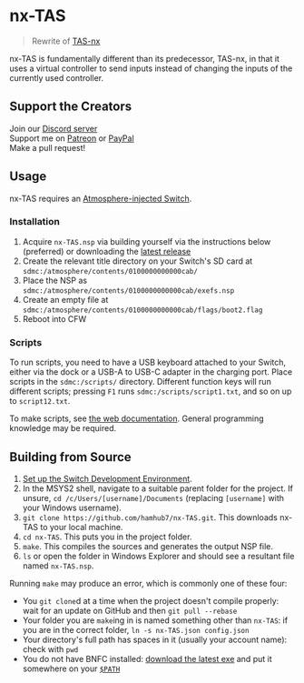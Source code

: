 # nx-TAS
> Rewrite of [TAS-nx](https://github.com/hamhub7/TAS-nx)

nx-TAS is fundamentally different than its predecessor, TAS-nx, in that it uses a virtual controller to send inputs instead of changing the inputs of the currently used controller.

## Support the Creators
Join our [Discord server](http://discord.gg/qeamCcV)  
Support me on [Patreon](https://www.patreon.com/aaronhh) or [PayPal](https://www.paypal.me/aaronhamhub)  
Make a pull request!  

## Usage
nx-TAS requires an [Atmosphere-injected Switch](https://switch.homebrew.guide/).

### Installation
1. Acquire `nx-TAS.nsp` via building yourself via the instructions below (preferred) or downloading the [latest release](https://github.com/hamhub7/nx-TAS/releases/latest)
2. Create the relevant title directory on your Switch's SD card at `sdmc:/atmosphere/contents/0100000000000cab/`
3. Place the NSP as `sdmc:/atmosphere/contents/0100000000000cab/exefs.nsp`
4. Create an empty file at `sdmc:/atmosphere/contents/0100000000000cab/flags/boot2.flag`
5. Reboot into CFW

### Scripts
To run scripts, you need to have a USB keyboard attached to your Switch, either via the dock or a USB-A to USB-C adapter in the charging port. Place scripts in the `sdmc:/scripts/` directory. Different function keys will run different scripts; pressing `F1` runs `sdmc:/scripts/script1.txt`, and so on up to `script12.txt`.

To make scripts, see [the web documentation](https://hamhub7.github.io/nx-TAS). General programming knowledge may be required.

## Building from Source
1. [Set up the Switch Development Environment](https://switchbrew.org/wiki/Setting_up_Development_Environment).
2. In the MSYS2 shell, navigate to a suitable parent folder for the project. If unsure, `cd /c/Users/[username]/Documents` (replacing `[username]` with your Windows username).
3. `git clone https://github.com/hamhub7/nx-TAS.git`. This downloads nx-TAS to your local machine.
4. `cd nx-TAS`. This puts you in the project folder.
5. `make`. This compiles the sources and generates the output NSP file.
6. `ls` or open the folder in Windows Explorer and should see a resultant file named `nx-TAS.nsp`.

Running `make` may produce an error, which is commonly one of these four:
- You `git clone`d at a time when the project doesn't compile properly: wait for an update on GitHub and then `git pull --rebase`
- Your folder you are `make`ing in is named something other than `nx-TAS`: if you are in the correct folder, `ln -s nx-TAS.json config.json`
- Your directory's full path has spaces in it (usually your account name): check with `pwd`
- You do not have BNFC installed: [download the latest exe](https://github.com/BNFC/bnfc/releases) and put it somewhere on your [`$PATH`](https://linuxconfig.org/linux-path-environment-variable)
